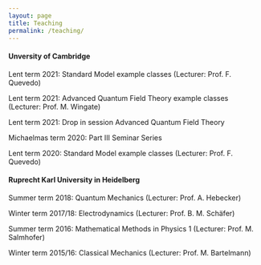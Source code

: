 ```yaml
---
layout: page
title: Teaching
permalink: /teaching/
---
```




#### Unversity of Cambridge

Lent term 2021: Standard Model example classes (Lecturer: Prof. F. Quevedo)

Lent term 2021: Advanced Quantum Field Theory example classes (Lecturer: Prof. M. Wingate)

Lent term 2021: Drop in session Advanced Quantum Field Theory

Michaelmas term 2020: Part III Seminar Series

Lent term 2020: Standard Model example classes (Lecturer: Prof. F. Quevedo)


#### Ruprecht Karl University in Heidelberg

Summer term 2018: Quantum Mechanics (Lecturer: Prof. A. Hebecker)

Winter term 2017/18: Electrodynamics (Lecturer: Prof. B. M. Schäfer)

Summer term 2016: Mathematical Methods in Physics 1 (Lecturer: Prof. M. Salmhofer)

Winter term 2015/16: Classical Mechanics (Lecturer: Prof. M. Bartelmann)



